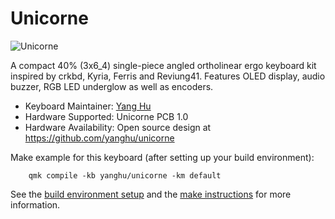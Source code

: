 # Unicorne

![Unicorne](https://imgur.com/g1nN3b4.jpg)

A compact 40% (3x6\_4) single-piece angled ortholinear ergo keyboard kit
inspired by crkbd, Kyria, Ferris and Reviung41. Features OLED display, audio
buzzer, RGB LED underglow as well as encoders.

* Keyboard Maintainer: [Yang Hu](https://github.com/yanghu) 
* Hardware Supported: Unicorne PCB 1.0 
* Hardware Availability: Open source design at
https://github.com/yanghu/unicorne

Make example for this keyboard (after setting up your build environment):

		qmk compile -kb yanghu/unicorne -km default

See the [build environment
setup](https://docs.qmk.fm/#/getting_started_build_tools) and the [make
instructions](https://docs.qmk.fm/#/getting_started_make_guide) for more
information. 
